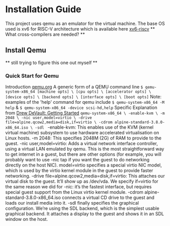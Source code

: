 # Installation Guide
This project uses qemu as an emulator for the virtual machine. The base OS used is xv6 for RISC-V architecture which is available here [xv6-riscv](https://github.com/mit-pdos/xv6-riscv)
** What cross-compilers are needed? ** 

## Install Qemu
** still trying to figure this one out myself **
### Quick Start for Qemu
Introduction [qemu.org](https://www.qemu.org/docs/master/system/introduction.html#running)
A generic form of a QEMU command line
`$ qemu-system-x86_64 [machine opts] \
                [cpu opts] \
                [accelerator opts] \
                [device opts] \
                [backend opts] \
                [interface opts] \
                [boot opts]`
Note: examples of the 'help' command for qemu include
`$ qemu-system-x86_64 -M help` & `$ qemu-system-x86_64 -device scsi-hd,help`
Specific Explanation from [Drew DeVault: Getting Started](https://drewdevault.com/2018/09/10/Getting-started-with-qemu.html)
`qemu-system-x86_64 \
    -enable-kvm \
    -m 2048 \
    -nic user,model=virtio \
    -drive file=alpine.qcow2,media=disk,if=virtio \
    -cdrom alpine-standard-3.8.0-x86_64.iso \
    -sdl `
-enable-kvm: This enables use of the KVM (kernel virtual machine) subsystem to use hardware accelerated virtualisation on Linux hosts.
-m 2048: This specifies 2048M (2G) of RAM to provide to the guest.
-nic user,model=virtio: Adds a virtual network interface controller, using a virtual LAN emulated by qemu. This is the most straightforward way to get internet in a guest, but there are other options (for example, you will probably want to use -nic tap if you want the guest to do networking directly on the host NIC). model=virtio specifies a special virtio NIC model, which is used by the virtio kernel module in the guest to provide faster networking.
-drive file=alpine.qcow2,media=disk,if=virtio: This attaches our virtual disk to the guest. It’ll show up as /dev/vda. We specify if=virtio for the same reason we did for -nic: it’s the fastest interface, but requires special guest support from the Linux virtio kernel module.
-cdrom alpine-standard-3.8.0-x86_64.iso connects a virtual CD drive to the guest and loads our install media into it.
-sdl finally specifies the graphical configuration. We’re using the SDL backend, which is the simplest usable graphical backend. It attaches a display to the guest and shows it in an SDL window on the host.

